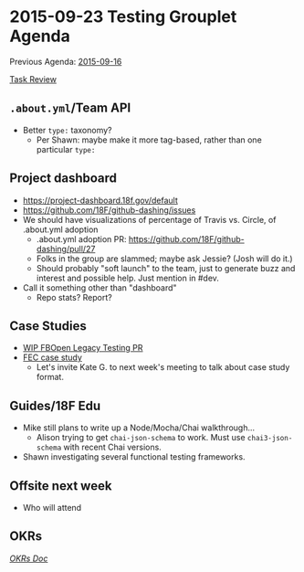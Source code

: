 # 2015-09-23 Testing Grouplet Agenda

Previous Agenda: [2015-09-16](./20150916.md)

[Task Review](https://trello.com/b/efNEYNJ1/18f-testing-grouplet)

## `.about.yml`/Team API

* Better `type:` taxonomy?
  * Per Shawn: maybe make it more tag-based, rather than one particular `type:`

## Project dashboard

* https://project-dashboard.18f.gov/default
* https://github.com/18F/github-dashing/issues
* We should have visualizations of percentage of Travis vs. Circle, of .about.yml adoption
  * .about.yml adoption PR: https://github.com/18F/github-dashing/pull/27
  * Folks in the group are slammed; maybe ask Jessie? (Josh will do it.)
  * Should probably "soft launch" to the team, just to generate buzz and interest and possible help. Just mention in #dev.
* Call it something other than "dashboard"
  * Repo stats? Report?

## Case Studies

* [WIP FBOpen Legacy Testing PR](https://github.com/18F/wg-testing/pull/19)
* [FEC case study](https://github.com/18F/wg-testing/pull/21/files)
  * Let's invite Kate G. to next week's meeting to talk about case study format.

## Guides/18F Edu

* Mike still plans to write up a Node/Mocha/Chai walkthrough...
  * Alison trying to get `chai-json-schema` to work. Must use `chai3-json-schema` with recent Chai versions.
* Shawn investigating several functional testing frameworks.

## Offsite next week
* Who will attend

## OKRs

[_OKRs Doc_](https://docs.google.com/a/gsa.gov/document/d/1O3x8rE-EyAgelatY8TkldEfr4HV1HKxG2jv-TnBBw6g/edit?usp=sharing)
